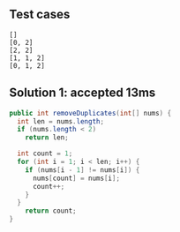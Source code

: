 ## Test cases
```
[]
[0, 2]
[2, 2]
[1, 1, 2]
[0, 1, 2]
```

## Solution 1: accepted 13ms

```java
public int removeDuplicates(int[] nums) {
  int len = nums.length;
  if (nums.length < 2)
    return len;

  int count = 1;      
  for (int i = 1; i < len; i++) {
    if (nums[i - 1] != nums[i]) {
      nums[count] = nums[i];
      count++;
    }
  }
    return count;
}
```

